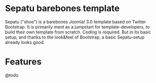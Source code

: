Sepatu barebones template
=========================

Sepatu ("shoe") is a barebones Joomla! 3.0 template based on Twitter Bootstrap.
It is primarily ment as a jumpstart for template-developers, to build their own
template from scratch. Coding is required. But in its basic setup, and thanks
to the look&feel of Bootstrap, a basic Sepatu-setup already looks good.

Features
========
@todo
